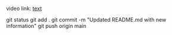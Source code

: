 video link: [text](https://youtu.be/zA9r5zTllx4?t=3377)

git status
git add .
git commit -m "Updated README.md with new information"
git push origin main

